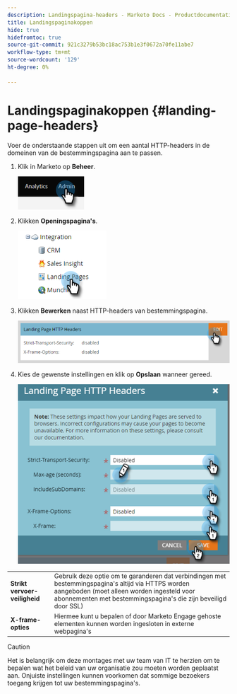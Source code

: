 ```yaml
---
description: Landingspagina-headers - Marketo Docs - Productdocumentatie
title: Landingspaginakoppen
hide: true
hidefromtoc: true
source-git-commit: 921c3279b53bc18ac753b1e3f0672a70fe11abe7
workflow-type: tm+mt
source-wordcount: '129'
ht-degree: 0%

---
```


# Landingspaginakoppen {#landing-page-headers}

Voer de onderstaande stappen uit om een aantal HTTP-headers in de domeinen van de bestemmingspagina aan te passen.

1. Klik in Marketo op **Beheer**.

   ![](assets/landing-page-headers-1.png)

1. Klikken **Openingspagina&#39;s**.

   ![](assets/landing-page-headers-2.png)

1. Klikken **Bewerken** naast HTTP-headers van bestemmingspagina.

   ![](assets/landing-page-headers-3.png)

1. Kies de gewenste instellingen en klik op **Opslaan** wanneer gereed.

   ![](assets/landing-page-headers-4.png)

<table>
 <tr>
  <td><strong>Strikt vervoer-veiligheid</strong></td>
  <td>Gebruik deze optie om te garanderen dat verbindingen met bestemmingspagina's altijd via HTTPS worden aangeboden (moet alleen worden ingesteld voor abonnementen met bestemmingspagina's die zijn beveiligd door SSL)</td>
 </tr>
 <tr>
  <td><strong>X-frame-opties</strong></td>
  <td>Hiermee kunt u bepalen of door Marketo Engage gehoste elementen kunnen worden ingesloten in externe webpagina's</td>
 </tr>
</table>

>[!CAUTION]
>
>Het is belangrijk om deze montages met uw team van IT te herzien om te bepalen wat het beleid van uw organisatie zou moeten worden geplaatst aan. Onjuiste instellingen kunnen voorkomen dat sommige bezoekers toegang krijgen tot uw bestemmingspagina&#39;s.
